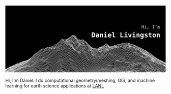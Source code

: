 ![Hi, I'm Daniel Livingston](https://raw.githubusercontent.com/daniellivingston/daniellivingston/master/banner.png?raw=true "Hi, I'm Daniel Livingston")

Hi, I'm Daniel. I do computational geometry/meshing, GIS, and machine learning for earth science applications at [LANL](www.lanl.gov.)

